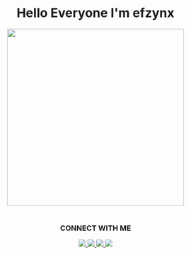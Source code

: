<h1 align="center">Hello Everyone I'm efzynx</h1>

<p align="center">
  <a href="https://instagram.com/efzyn_">
    <img src="https://i.ibb.co/LZ9QtBx/photo-2022-05-14-19-06-30.jpg" width="400px">
  </a> <br> <br>
</p>

<div align="center">
<p>

### CONNECT WITH ME
  <a href="https://www.facebook.com/RedTripper"> <img src="https://img.shields.io/badge/Facebook-%234267B2.svg?&style=for-the-badge&logo=facebook&logoColor=white"> </a>
  <a href="https://t.me/efzynn"> <img src="https://img.shields.io/badge/Telegram-%230088cc.svg?&style=for-the-badge&logo=telegram&logoColor=white"> </a>
  <a href="https://instagram.com/efzyn_"> <img src="https://img.shields.io/badge/Instagram-E4405F?style=for-the-badge&logo=instagram&logoColor=white"> </a>
  <a href="https://wa.me/6285156724122"> <img src="https://img.shields.io/badge/WhatsApp-25D366?style=for-the-badge&logo=whatsapp&logoColor=white"> </a>
</p>
</div>